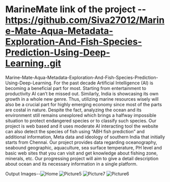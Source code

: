 # MarineMate link of the project --https://github.com/Siva27012/Marine-Mate-Aqua-Metadata-Exploration-And-Fish-Species-Prediction-Using-Deep-Learning..git

Marine-Mate-Aqua-Metadata-Exploration-And-Fish-Species-Prediction-Using-Deep-Learning.
For the past decade Artificial Intelligence (AI) is becoming a beneficial part for most. Starting from entertainment to productivity AI can’t be missed out. Similarly, India is showcasing its own growth in a whole new genre. Thus, utilizing marine resources wisely will also be a crucial part for highly emerging economy since most of the parts are costal in nature. Despite the fact, analyzing the ocean and its environment still remains unexplored which brings a halfway impossible situation to protect endangered species or to classify such species. Our project is web based and it uses moderate AI interacting tool the website can also detect the species of fish using “ABH fish prediction” and additional information, Meta data and ideology of southern India that initially starts from Chennai. Our project provides data regarding oceanography, seabound geographic, aquaculture, sea surface temperature, PH level and basic web sites that you can visit and get knowledge about fishing zone, minerals, etc. Our progressing project will aim to give a detail description about ocean and its necessary information in a single platform.

Output Images--![Home](https://github.com/user-attachments/assets/93dc4565-464d-4bbd-ab69-56d0e14a9a75)
![Picture5](https://github.com/user-attachments/assets/3f1f43b8-df55-41b4-a964-fe026f7a4a01)
![Picture7](https://github.com/user-attachments/assets/8724203e-8bed-4f34-81d7-2ecc8293e2e7)
![Picture6](https://github.com/user-attachments/assets/60a6b596-74fb-4975-90ee-1b62f38e9741)
